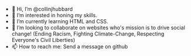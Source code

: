 - 👋 Hi, I’m @collinjhubbard
- 👀 I’m interested in honing my skills.
- 🌱 I’m currently learning HTML and CSS.
- 💞️ I’m looking to collaborate on websites who's mission is to drive social change! (Ending Racism, Fighting Climate-Change, Respecting Everyone's Civil Liberties)
- 📫 How to reach me: Send a message on github

<!---
collinjhubbard/collinjhubbard is a ✨ special ✨ repository because its `README.md` (this file) appears on your GitHub profile.
You can click the Preview link to take a look at your changes.
--->
